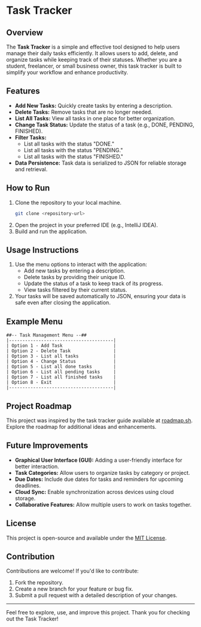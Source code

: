 # Task Tracker

## Overview

The **Task Tracker** is a simple and effective tool designed to help users manage their daily tasks efficiently. It allows users to add, delete, and organize tasks while keeping track of their statuses. Whether you are a student, freelancer, or small business owner, this task tracker is built to simplify your workflow and enhance productivity.

## Features

- **Add New Tasks:** Quickly create tasks by entering a description.
- **Delete Tasks:** Remove tasks that are no longer needed.
- **List All Tasks:** View all tasks in one place for better organization.
- **Change Task Status:** Update the status of a task (e.g., DONE, PENDING, FINISHED).
- **Filter Tasks:**
  - List all tasks with the status "DONE."
  - List all tasks with the status "PENDING."
  - List all tasks with the status "FINISHED."
- **Data Persistence:** Task data is serialized to JSON for reliable storage and retrieval.

## How to Run

1. Clone the repository to your local machine.
   ```bash
   git clone <repository-url>
   ```
2. Open the project in your preferred IDE (e.g., IntelliJ IDEA).
3. Build and run the application.

## Usage Instructions

1. Use the menu options to interact with the application:
   - Add new tasks by entering a description.
   - Delete tasks by providing their unique ID.
   - Update the status of a task to keep track of its progress.
   - View tasks filtered by their current status.
2. Your tasks will be saved automatically to JSON, ensuring your data is safe even after closing the application.

## Example Menu

```
##-- Task Management Menu --##
|---------------------------------------|
| Option 1 - Add Task                   |
| Option 2 - Delete Task                |
| Option 3 - List all tasks             |
| Option 4 - Change Status              |
| Option 5 - List all done tasks        |
| Option 6 - List all pending tasks     |
| Option 7 - List all finished tasks    |
| Option 8 - Exit                       |
|---------------------------------------|
```

## Project Roadmap

This project was inspired by the task tracker guide available at [roadmap.sh](https://roadmap.sh/projects/task-tracker). Explore the roadmap for additional ideas and enhancements.

## Future Improvements

- **Graphical User Interface (GUI):** Adding a user-friendly interface for better interaction.
- **Task Categories:** Allow users to organize tasks by category or project.
- **Due Dates:** Include due dates for tasks and reminders for upcoming deadlines.
- **Cloud Sync:** Enable synchronization across devices using cloud storage.
- **Collaborative Features:** Allow multiple users to work on tasks together.

## License

This project is open-source and available under the [MIT License](LICENSE).

## Contribution

Contributions are welcome! If you'd like to contribute:

1. Fork the repository.
2. Create a new branch for your feature or bug fix.
3. Submit a pull request with a detailed description of your changes.

---

Feel free to explore, use, and improve this project. Thank you for checking out the Task Tracker!


